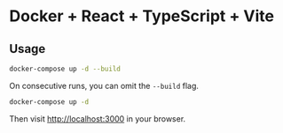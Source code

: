# Docker + React + TypeScript + Vite

## Usage

```bash
docker-compose up -d --build
```

On consecutive runs, you can omit the `--build` flag.

```bash
docker-compose up -d
```

Then visit [http://localhost:3000](http://localhost:3000) in your browser.
